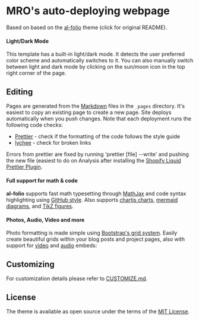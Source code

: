 # MRO's auto-deploying webpage

Based on based on the [al-folio](https://github.com/alshedivat/al-folio) theme (click for original README).

#### Light/Dark Mode

This template has a built-in light/dark mode. It detects the user preferred color scheme and automatically switches to it. You can also manually switch between light and dark mode by clicking on the sun/moon icon in the top right corner of the page.

## Editing

Pages are generated from the [Markdown](https://www.markdownguide.org/basic-syntax/) files in the `_pages` directory. It's easiest to copy an existing page to create a new page. Site deploys automatically when you push changes. Note that each deployment runs the following code checks:

- [Prettier](https://prettier.io/) - check if the formatting of the code follows the style guide
- [lychee](https://lychee.cli.rs/) - check for broken links

Errors from prettier are fixed by running 'prettier [file] --write' and pushing the new file (easiest to do on Analysis after installing the [Shopify Liquid Prettier Plugin](https://www.npmjs.com/package/@shopify/prettier-plugin-liquid).

#### Full support for math & code

**al-folio** supports fast math typesetting through [MathJax](https://www.mathjax.org/) and code syntax highlighting using [GitHub style](https://github.com/jwarby/jekyll-pygments-themes). Also supports [chartjs charts](https://www.chartjs.org/), [mermaid diagrams](https://mermaid-js.github.io/mermaid/#/), and [TikZ figures](https://tikzjax.com/).

#### Photos, Audio, Video and more

Photo formatting is made simple using [Bootstrap's grid system](https://getbootstrap.com/docs/4.4/layout/grid/). Easily create beautiful grids within your blog posts and project pages, also with support for [video](https://alshedivat.github.io/al-folio/blog/2023/videos/) and [audio](https://alshedivat.github.io/al-folio/blog/2023/audios/) embeds:

## Customizing

For customization details please refer to [CUSTOMIZE.md](CUSTOMIZE.md).

## License

The theme is available as open source under the terms of the [MIT License](https://github.com/alshedivat/al-folio/blob/main/LICENSE).
